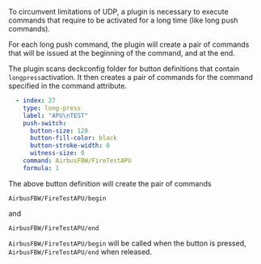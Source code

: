 
To circumvent limitations of UDP, a plugin is necessary to execute commands that require to be activated for a long time (like long push commands).

For each long push command, the plugin will create a pair of commands that will be issued at the beginning of the command, and at the end.

The plugin scans deckconfig folder for button definitions that contain `longpress`activation. It then creates a pair of commands for the command specified in the command attribute.


```yaml hi_lines="9"
  - index: 27
    type: long-press
    label: "APU\nTEST"
    push-switch:
      button-size: 120
      button-fill-color: black
      button-stroke-width: 0
      witness-size: 0
    command: AirbusFBW/FireTestAPU
    formula: 1
```

The above button definition will create the pair of commands

`AirbusFBW/FireTestAPU/begin`

and

`AirbusFBW/FireTestAPU/end`

`AirbusFBW/FireTestAPU/begin` will be called when the button is pressed, `AirbusFBW/FireTestAPU/end` when released.

